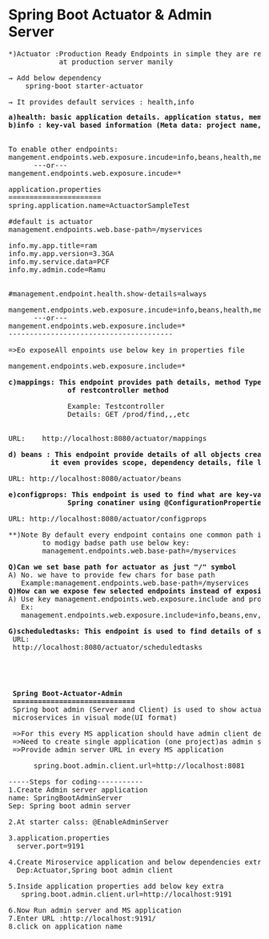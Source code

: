 
Spring Boot Actuator & Admin Server
==================================
<pre>
*)Actuator :Production Ready Endpoints in simple they are ready made services which are used
            at production server manily
			
&#8594; Add below dependency
    spring-boot starter-actuator
	
&#8594; It provides default services : health,info
<pre>
<b>a)health: basic application details. application status, memory details...etc</b>
<b>b)info : key-val based information (Meta data: project name,version,author,client,,,,etc)</b>


To enable other endpoints:
mangement.endpoints.web.exposure.incude=info,beans,health,metrics.configprops
      ---or---
mangement.endpoints.web.exposure.incude=*

application.properties
======================
spring.application.name=ActuactorSampleTest

#default is actuator
management.endpoints.web.base-path=/myservices

info.my.app.title=ram
info.my.app.version=3.3GA
info.my.service.data=PCF
info.my.admin.code=Ramu


#management.endpoint.health.show-details=always

mangement.endpoints.web.exposure.incude=info,beans,health,metrics.configprops
      ---or---
mangement.endpoints.web.exposure.include=*  
---------------------------------------

=>Eo exposeAll enpoints use below key in properties file 

mangement.endpoints.web.exposure.include=*  

<b>c)mappings: This endpoint provides path details, method Type, params and returnType
              of restcontroller method</b>
			  
			  Example: Testcontroller
			  Details: GET /prod/find,,,etc
			  
			  
URL:    http://localhost:8080/actuator/mappings

<b>d) beans : This endpoint provide details of all objects created in spring container.
          it even provides scope, dependency details, file location.</b>
		  
URL: http://localhost:8080/actuator/beans

<b>e)configprops: This endpoint is used to find what are key-val are loaded into
              Spring conatiner using @ConfigurationProperties annotation.</b>
			 
URL: http://localhost:8080/actuator/configprops
  
**)Note By default every endpoint contains one common path ie called base-path /actuator
        to modigy badse path use below key:
		management.endpoints.web.base-path=/myservices
		
<b>Q)Can we set base path for actuator as just "/" symbol</b>
A) No. we have to provide few chars for base path
   Example:management.endpoints.web.base-path=/myservices
<b>Q)How can we expose few selected endpoints instead of exposing all in actuators?</b>
A) Use key management.endpoints.web.exposure.include and provide selected endpoint names
   Ex:
   management.endpoints.web.exposure.include=info,beans,env,metrics,configprops
   
<b>G)scheduledtasks: This endpoint is used to find details of scheduling configured in application</b>
 URL:
 http://localhost:8080/actuator/scheduledtasks
</pre>
 
 
 <pre>
 <b>Spring Boot-Actuator-Admin</b>
 <b>=============================</b>
 Spring boot admin (Server and Client) is used to show actuator data of multiple
 microservices in visual mode(UI format)
 
 =>For this every MS application should have admin client dependency
 =>Need to create single application (one project)as admin server
 =>Provide admin server URL in every MS application 
 
      spring.boot.admin.client.url=http://localhost:8081
	 
-----Steps for coding-----------
1.Create Admin server application
name: SpringBootAdminServer
Sep: Spring boot admin server

2.At starter calss: @EnableAdminServer

3.application.properties
  server.port=9191
  
4.Create Miroservice application and below dependencies extra
  Dep:Actuator,Spring boot admin client
  
5.Inside application properties add below key extra
   spring.boot.admin.client.url=http://localhost:9191
   
6.Now Run admin server and MS application
7.Enter URL :http://localhost:9191/
8.click on application name
 </pre>
